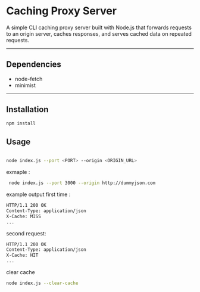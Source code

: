 # Caching Proxy Server

A simple CLI caching proxy server built with Node.js that forwards requests to an origin server, caches responses, and serves cached data on repeated requests.

---

## Dependencies

- node-fetch
- minimist

---

## Installation

```bash
npm install

```
## Usage 
```bash

node index.js --port <PORT> --origin <ORIGIN_URL>
```

exmaple :
```bash
 node index.js --port 3000 --origin http://dummyjson.com

```
example output 
first time :
```bash
HTTP/1.1 200 OK
Content-Type: application/json
X-Cache: MISS
...
```
second request:
```bash
HTTP/1.1 200 OK
Content-Type: application/json
X-Cache: HIT
...
```

clear cache 
```bash
node index.js --clear-cache

```

